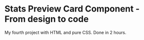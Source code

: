 # Stats Preview Card Component - From design to code
My fourth project with HTML and pure CSS. Done in 2 hours. 
